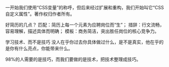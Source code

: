 一开始我们使用“CSS变量”的称呼，但后来经过扩展和重构，我们开始叫它“CSS自定义属性”。著作权归作者所有。


好简历的几点？
匹配：简历上每一个元素为应聘岗位而“生”；
措辞：行文流畅，容易理解，描述具体而明确；
模板：商务简洁，突出胜任岗位的核心竞争力。


学习技术、而不是技巧
没人在乎你过去你具体做过什么，是不是真实，他在乎的是你有什么亮点，你能带来什么。


98%的人需要的是技巧，而我们要做的是技术，把技术整理成技巧。
